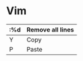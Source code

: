 # Vim

| :%d | Remove all lines |
| --- | ---------------- |
| Y   | Copy             |
| P   | Paste            |
